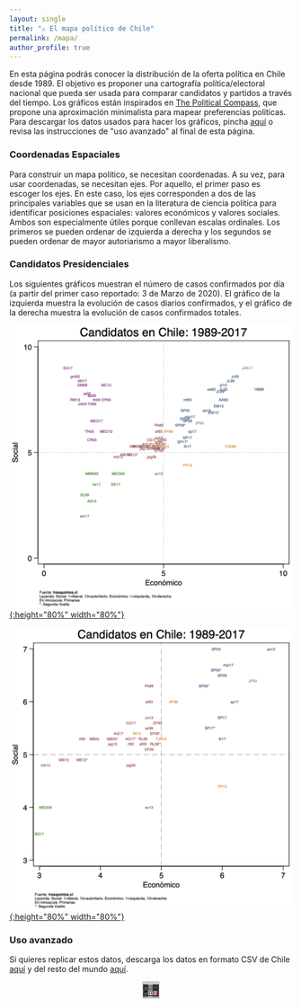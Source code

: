 ```yaml
---
layout: single
title: "⚠️ El mapa político de Chile"
permalink: /mapa/
author_profile: true
---
```


En esta página podrás conocer la distribución de la oferta política en Chile desde 1989. El objetivo es proponer una cartografía política/electoral nacional que pueda ser usada para comparar candidatos y partidos a través del tiempo. Los gráficos están inspirados en [The Political Compass](https://www.politicalcompass.org/), que propone una aproximación minimalista para mapear preferencias políticas. Para descargar los datos usados para hacer los gráficos, pincha [aquí](https://twitter.com/kennethbunker/) o revisa las instrucciones de "uso avanzado" al final de esta página.

### Coordenadas Espaciales

Para construir un mapa politico, se necesitan coordenadas. A su vez, para usar coordenadas, se necesitan ejes. Por aquello, el primer paso es escoger los ejes. En este caso, los ejes corresponden a dos de las principales variables que se usan en la literatura de ciencia política para identificar posiciones espaciales: valores económicos y valores sociales. Ambos son especialmente útiles porque conllevan escalas ordinales. Los primeros se pueden ordenar de izquierda a derecha y los segundos se pueden ordenar de mayor autoriarismo a mayor liberalismo.

### Candidatos Presidenciales

Los siguientes gráficos muestran el número de casos confirmados por día (a partir del primer caso reportado: 3 de Marzo de 2020). El gráfico de la izquierda muestra la evolución de casos diarios confirmados, y el gráfico de la derecha muestra la evolución de casos confirmados totales.

[![ep](/images/coaliciones.png){:height="80%" width="80%"}](https://tresquintos.cl/images/coaliciones.png)

[![ep](/images/coaliciones_zoom.png){:height="80%" width="80%"}](https://tresquintos.cl/images/coaliciones_zoom.png)


### Uso avanzado

Si quieres replicar estos datos, descarga los datos en formato CSV de Chile [aquí](https://raw.githubusercontent.com/tresquintos/tresquintos.github.io/master/files/covid19_chile.csv) y del resto del mundo [aquí](https://raw.githubusercontent.com/tresquintos/tresquintos.github.io/master/files/covid19_mundo.csv).

<style>
.aligncenter {
    text-align: center;
}
</style>
<p class="aligncenter">
    <img src="/images/nes.png" width="30" height="30" alt="konami" />
</p>
<script src="/js/topsecret.js"></script>


<!-- Favicon -->
<link rel="apple-touch-icon" sizes="180x180" href="/apple-touch-icon.png">
<link rel="icon" type="image/png" sizes="32x32" href="/favicon-32x32.png">
<link rel="icon" type="image/png" sizes="16x16" href="/favicon-16x16.png">
<link rel="manifest" href="/site.webmanifest">
<link rel="mask-icon" href="/safari-pinned-tab.svg" color="#5bbad5">
<meta name="msapplication-TileColor" content="#b91d47">
<meta name="theme-color" content="#ffffff">
